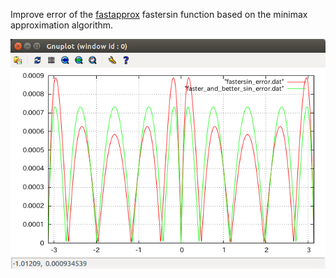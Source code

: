 Improve error of the [fastapprox](https://code.google.com/p/fastapprox/) fastersin function based on the minimax approximation algorithm.

![screenshot](https://raw.githubusercontent.com/fukuroder/faster_and_better_sin_approx/master/screenshot.png)
